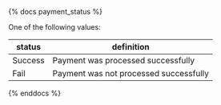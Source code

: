 {% docs payment_status %}
	
One of the following values: 

| status         | definition                                       |
|----------------|--------------------------------------------------|
| Success        | Payment was processed successfully               |
| Fail           | Payment was not processed successfully           |

{% enddocs %}